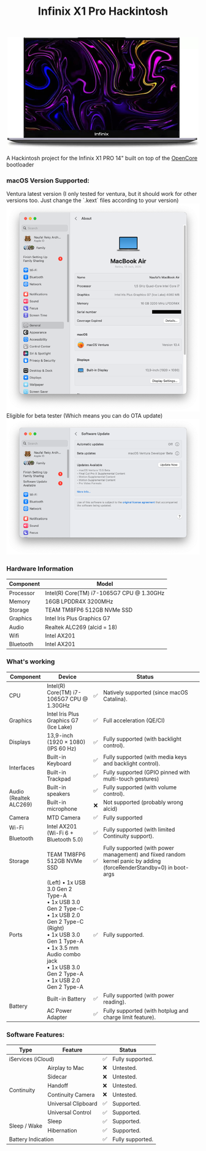 <h1 align="center"> Infinix X1 Pro Hackintosh</h1>

<br>
<p align="center">
  <img
      src="https://raw.githubusercontent.com/ardzz/infinix-x1-pro-hackintosh/main/assets/laptop.png"
      alt="x1 pro"
      class="center"
      width=500px>

A Hackintosh project for the Infinix X1 PRO 14" built on top of the [OpenCore](https://github.com/acidanthera/OpenCorePkg) bootloader

<h3>macOS Version Supported:</h3>
Ventura latest version (I only tested for ventura, but it should work for other versions too. Just change the `.kext` files according to your version)
<img alt="ventura-information.png" src="assets/ventura-information.png"/>
Eligible for beta tester (Which means you can do OTA update)
<img alt="beta-tester.png" src="assets/beta-tester.png"/>

<h3>Hardware Information</h3>

| Component | Model                                     |
|-----------|-------------------------------------------|
| Processor | Intel(R) Core(TM) i7-1065G7 CPU @ 1.30GHz |
| Memory    | 16GB LPDDR4X 3200MHz                      |
| Storage   | TEAM TM8FP6 512GB NVMe SSD                |
| Graphics  | Intel Iris Plus Graphics G7               |
| Audio     | Realtek ALC269 (alcid = 18)               |
| Wifi      | Intel AX201                               |
| Bluetooth | Intel AX201                               |

<h3>What's working</h3>
<table>
  <thead>
    <tr>
      <th>Component</th>
      <th>Device</th>
      <th colspan=2>Status</th>
    </tr>
  </thead>
  <tbody>
  <!-- Processor -->
    <tr>
      <td>CPU</td>
      <td>Intel(R) Core(TM) i7-1065G7 CPU @ 1.30GHz<br>
      <td style="text-align: center;">✅</td>
      <td>Natively supported (since macOS Catalina).</td>
    </tr>
  <!-- Graphics -->
    <tr>
      <td rowspan=2>Graphics</td>
      <td>Intel Iris Plus Graphics G7 (Ice Lake)</td>
      <td style="text-align: center;">✅</td>
      <td>Full acceleration (QE/CI)</td>
    </tr>
    <tr>
    </tr>
  <!-- Displays -->
    <tr>
      <td rowspan=2>Displays</td>
      <td>13,9-inch (1920 × 1080)<br>(IPS 60 Hz)</td>
      <td style="text-align: center;">✅</td>
      <td>Fully supported (with backlight control).</td>
    </tr>
    <tr>
    </tr>
  <!-- Interfaces -->
    <tr>
      <td rowspan=6>Interfaces</td>
      <td>Built-in Keyboard</td>
      <td style="text-align: center;">✅</td>
      <td>Fully supported (with media keys and backlight control).</td>
    </tr>
    <tr>
      <td>Built-in Trackpad</td>
      <td style="text-align: center;">✅</td>
      <td>Fully supported (GPIO pinned with multi-touch gestures)</td>
    </tr>
    <tr>
    </tr>
    <tr>
    </tr>
    <tr>
<tr>
</tr>
    </tr>
  <!-- Audio -->
    <tr>
      <td rowspan=2>Audio<br>(Realtek ALC269)</td>
      <td>Built-in speakers</td>
      <td style="text-align: center;">✅</td>
      <td>Fully supported (with volume control).</td>
    </tr>
    <tr>
      <td>Built-in microphone</td>
      <td style="text-align: center;">❌</td>
      <td>Not supported (probably wrong alcid)</td>
    </tr>
  <!-- Camera -->
    <tr>
      <td>Camera</td>
      <td>MTD Camera</td>
      <td style="text-align: center;">✅</td>
      <td>Fully supported</td>
    </tr>
  <!-- Wi-Fi + Bluetooth -->
    <tr>
      <td>Wi-Fi</td>
      <td rowspan=2>Intel AX201<br>(Wi-Fi 6 + Bluetooth 5.0)</td>
      <td rowspan=2 style="text-align: center;">✅</td>
      <td rowspan=2>Fully supported (with limited Continuity support).</td>
    </tr>
    <tr>
      <td>Bluetooth</td>
    </tr>
  <!-- Storage -->
    <tr>
      <td>Storage</td>
      <td>TEAM TM8FP6 512GB NVMe SSD</td>
      <td style="text-align: center;">✅</td>
      <td>Fully supported (with power management) and fiixed random kernel panic by adding (forceRenderStandby=0) in boot-args</td>
    </tr>
  <!-- Ports -->
    <tr>
      <td>Ports</td>
      <td>(Left)
• 1x USB 3.0 Gen 2 Type-A<br>
• 1x USB 3.0 Gen 2 Type-C<br>
• 1x USB 2.0 Gen 2 Type-C<br>
(Right)<br>• 1x USB 3.0 Gen 1 Type-A<br>
• 1x 3.5 mm Audio combo jack<br>
• 1x USB 3.0 Gen 2 Type-A<br>
• 1x USB 2.0 Gen 2 Type-A<br>
      <td style="text-align: center;">✅</td>
      <td>Fully supported.</td>
    </tr>
  <!-- Battery and Power -->
    <tr>
      <td rowspan=2>Battery</td>
      <td>Built-in Battery</td>
      <td style="text-align: center;">✅</td>
      <td>Fully supported (with power reading).</td>
    </tr>
    <tr>
      <td>AC Power Adapter</td>
      <td style="text-align: center;">✅</td>
      <td>Fully supported (with hotplug and charge limit feature).</td>
    </tr>
  </tbody>
</table>


### Software Features:
<table>
  <thead>
    <tr>
      <th>Type</th>
      <th>Feature</th>
      <th colspan=2>Status</th>
    </tr>
  </thead>
  <tbody>
  <!-- iServices -->
    <tr>
      <td colspan=2>iServices (iCloud)</td>
      <td style="text-align: center;">✅</td>
      <td>Fully supported.</td>
    </tr>
  <!-- Continuity -->
    <tr>
      <td rowspan=6>Continuity</td>
      <td>Airplay to Mac</td>
      <td style="text-align: center;">❌</td>
      <td>Untested.</td>
    <tr>
      <td>Sidecar</td>
      <td style="text-align: center;">❌</td>
      <td>Untested.</td>
    <tr>
      <td>Handoff</td>
      <td style="text-align: center;">❌</td>
      <td>Untested.</td>
    </tr>
    <tr>
      <td>Continuity Camera</td>
      <td style="text-align: center;">❌</td>
      <td>Untested.</td>
    </tr>
    <tr>
      <td>Universal Clipboard</td>
      <td style="text-align: center;">✅</td>
      <td>Supported.</td>
    </tr>
    <tr>
      <td>Universal Control</td>
      <td style="text-align: center;">✅</td>
      <td>Supported.</td>
    </tr>
  <!-- Sleep + Wake -->
    <tr>
      <td rowspan=2>Sleep / Wake</td>
      <td>Sleep</td>
      <td style="text-align: center;">✅</td>
      <td>Supported.</td>
    </tr>
    <tr>
      <td>Hibernation</td>
      <td style="text-align: center;">✅</td>
      <td>Supported.</td>
    </tr>
  <!-- Battery meter -->
    <tr>
      <td colspan=2>Battery Indication</td>
      <td style="text-align: center;">✅</td>
      <td>Fully supported.</td>
    </tr>
</table>

